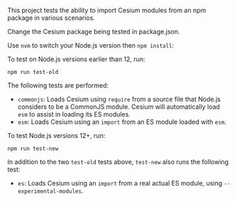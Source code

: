 This project tests the ability to import Cesium modules from an npm package in various scenarios.

Change the Cesium package being tested in package.json.

Use `nvm` to switch your Node.js version then `npm install`:

To test on Node.js versions earlier than 12, run:

```
npm run test-old
```

The following tests are performed:

* `commonjs`: Loads Cesium using `require` from a source file that Node.js considers to be a CommonJS module. Cesium will automatically load `esm` to assist in loading its ES modules.
* `esm`: Loads Cesium using an `import` from an ES module loaded with `esm`.

To test Node.js versions 12+, run:

```
npm run test-new
```

In addition to the two `test-old` tests above, `test-new` also runs the following test:

* `es`: Loads Cesium using an `import` from a real actual ES module, using `--experimental-modules`.

